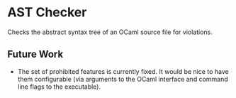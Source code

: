 # AST Checker

Checks the abstract syntax tree of an OCaml source file for violations.

<!-- TODO: link to online documentation -->

## Future Work

- The set of prohibited features is currently fixed. It would be nice to have them configurable (via arguments to the OCaml interface and command line flags to the executable).
